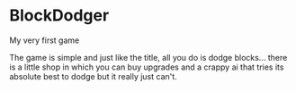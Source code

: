 # BlockDodger
My very first game

The game is simple and just like the title, all you do is dodge blocks...
there is a little shop in which you can buy upgrades and a crappy ai that tries its absolute best to dodge but it really just can't.
